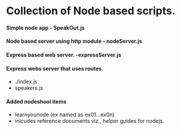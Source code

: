 # Collection of Node based scripts.
#### Simple node app - SpeakOut.js
#### Node based server using http module - nodeServer.js
#### Express based web server. -expressServer.js
#### Express webs server that uses routes.
 - ./index.js
 -  speakers.js

#### Added nodeshool items
- learnyounode (ex named as ex01...ex0n)
- inlcudes reference documents viz., helper guides for nodejs.
